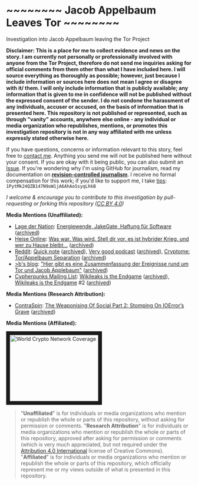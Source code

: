 # ~~~~~~~~ Jacob Appelbaum Leaves Tor ~~~~~~~~
Investigation into Jacob Appelbaum leaving the Tor Project

**Disclaimer: This is a place for me to collect evidence and news on the story. I am currently not personally or professionally involved with anyone from the Tor Project, therefore do not send me inquiries asking for official comments from them other than what I have included here. I will source everything as thoroughly as possible; however, just because I include information or sources here does not mean I agree or disagree with it/ them. I will only include information that is publicly available; any information that is given to me in confidence will not be published without the expressed consent of the sender. I do not condone the harassment of any individuals, accuser or accused, on the basis of information that is presented here. This repository is not published or represented, such as through "vanity" accounts, anywhere else online - any individual or media organization who republishes, mentions, or promotes this investigation repository is not in any way affiliated with me unless expressly stated otherwise here.**

If you have questions, concerns or information relevant to this story, feel free to [contact me](https://keybase.io/j9roem). Anything you send me will not be published here without your consent. If you are okay with it being public, you can also submit an [Issue](https://github.com/Enegnei/JacobAppelbaumLeavesTor/issues). If you're wondering why I'm using GitHub for journalism, read my documentation on [**revision-controlled journalism**](https://gist.github.com/Enegnei/b6f084af026c4303e0915db4c26393e4). I receive no formal compensation for this work; if you'd like to support me, I take [tips](http://protip.is/): `1PytMk24QZB147N9oW1jA6AhAoSsyqLhkB`

*I welcome & encourage you to contribute to this investigation by pull-requesting or forking this repository ([CC BY 4.0](https://creativecommons.org/licenses/by/4.0/))*

**Media Mentions (Unaffiliated):**
+ [Lage der Nation](https://twitter.com/LageNation): [Energiewende, JakeGate, Haftung für Software](http://www.kuechenstud.io/lagedernation/2016/06/11/ldn014-energiewende-jakegate-haftung-fuer-software/) ([archived](https://archive.is/Ehycg#selection-357.0-359.25))
+ [Heise Online](https://twitter.com/heiseonline): [Was war. Was wird. Stell dir vor, es ist hybrider Krieg, und wer zu Hause bleibt...](http://www.heise.de/newsticker/meldung/Was-war-Was-wird-Stell-dir-vor-es-ist-hybrider-Krieg-und-wer-zu-Hause-bleibt-3235755.html) ([archived](https://archive.is/u0AOM#selection-797.0-799.0))
+ [Reddit](https://twitter.com/reddit): [Quick note](https://www.reddit.com/r/TOR/comments/4nov8u/quick_note_about_recent_events_and_how_they/) ([archived](https://archive.is/e1Py4#selection-3439.0-3439.58)), [Very good podcast](https://www.reddit.com/r/TOR/comments/4nmvzp/very_good_podcast_about_the_whole_appelbaum_thing/) ([archived](https://archive.is/1iY9k#selection-2447.0-2449.0)), [Cryptome: Tor/Appelbaum Separation](https://www.reddit.com/r/TOR/comments/4nk5i9/cryptome_torappelbaum_separation_agreement/) ([archived](https://archive.is/SVVAG#selection-2621.0-2621.89))
+ [>b's blog](https://blog.fdik.org): ["Hier gibt es eine Zusammenfassung der Ereignisse rund um Tor und Jacob Applebaum"](https://blog.fdik.org/2016-06/s1465715574) ([archived](https://archive.is/lef03#selection-2717.0-2717.80))
+ [Cypherpunks Mailing List](https://cpunks.org/mailman/listinfo/cypherpunks): [Wikileaks is the Endgame](https://cpunks.org/pipermail/cypherpunks/2016-June/013672.html) ([archived](https://archive.is/s6rJr)), [Wikileaks is the Endgame](https://cpunks.org/pipermail/cypherpunks/2016-June/013678.html) #2 ([archived](https://archive.is/aCxLM))

**Media Mentions (Research Attribution):**
+ [ContraSpin](https://twitter.com/contraspin): [The Weaponising Of Social Part 2: Stomping On IOError’s Grave](https://contraspin.co.nz/the-weaponising-of-social-pt-2-stomping-on-ioerrors-grave/) ([archived](https://archive.is/rVwWn#selection-919.0-921.40))

**Media Mentions (Affiliated):**

<a href="http://www.youtube.com/watch?feature=player_embedded&v=9F7qKjkV07k
" target="_blank"><img src="http://img.youtube.com/vi/9F7qKjkV07k/0.jpg" 
alt="World Crypto Network Coverage" width="240" height="180" border="10" /></a>


> "**Unaffiliated**" is for individuals or media organizations who mention or republish the whole or parts of this repository, without asking for permission or comments. "**Research Attribution**" is for individuals or media organizations who mention or republish the whole or parts of this repository, approved after asking for permission or comments (which is very much appreciated, but not required under the [Attribution 4.0 International](https://creativecommons.org/licenses/by/4.0/) license of Creative Commons). "**Affiliated**" is for individuals or media organizations who mention or republish the whole or parts of this repository, which officially represent me or my views outside of what is presented in this repository.
